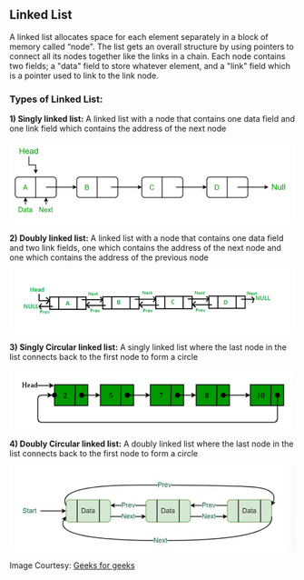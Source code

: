 ## Linked List

A linked list allocates space for each element separately in a block of memory
called “node". The list gets an overall structure by using pointers to connect all
its nodes together like the links in a chain. Each node contains two fields; a
"data" field to store whatever element, and a "link" field which is a pointer used
to link to the link node. 

### **Types of Linked List:**

**1) Singly linked list:**
A linked list with a node that contains one data field and one link field which contains the address of the next node

![Singll](../../img/gfg_singlyll.png)

**2) Doubly linked list:**
A linked list with a node that contains one data field and two link fields, one which contains the address of the next node and one which contains the address of the previous node

![Doubll](../../img/gfg_doublyll.png)

**3) Singly Circular linked list:**
A singly linked list where the last node in the list connects back to the first node to form a circle

![Circll](../../img/gfg_circlyll.png)


**4) Doubly Circular linked list:**
A doubly linked list where the last node in the list connects back to the first node to form a circle

![DoubCircll](../../img/gfg_doublycircll.png)

Image Courtesy: [Geeks for geeks](https://www.geeksforgeeks.org/data-structures/linked-list/)